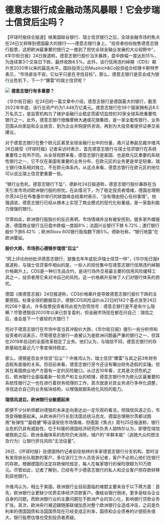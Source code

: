 # 德意志银行成金融动荡风暴眼！它会步瑞士信贷后尘吗？

【环球时报综合报道】继美国硅谷银行、瑞士信贷银行之后，全球金融市场的焦点在24日又转移到德国最大的银行——德意志银行身上。“投资者纷纷抛售德意志银行股票，这把欧洲最重要的银行之一推到了担忧全球金融业发展的大众视野中”，《华尔街日报》24日报道称，德意志银行股价当天暴跌，盘中跌幅一度达到15%，为连续第3个交易日下跌，最终收跌8.5%。此外，该行信用违约掉期（CDS）飙升至2020年以来的最高水平。国际投资公司Muzinich&Co投资组合经理卡斯特罗表示，“市场紧张不安。它似乎只是在寻找目标”。那么，德意志银行是否会成为银行业危机下，下一个“爆雷”的瑞士信贷呢？

![](https://inews.gtimg.com/news_bt/ON-QW-4vdfNeNWgW-pfhBiR3KTvyvlWg8PeyREDe1e46kAA/1000)
**德意志银行有多重要？**

《华尔街日报》在24日的一篇文章中介绍，德意志银行是德国最大的银行，截至2022年年底，该行总资产约为1.448万亿美元。德意志银行在58个国家拥有近8.5万名员工，是监管机构为了维护金融行业稳定而密切监控的30家全球系统重要性银行之一。此外，德意志银行很像摩根大通或花旗集团，是一家全能性银行，业务范围从向家庭和企业放贷，到为企业并购提供咨询，再到为大投资者提供证券交易建议。

对于德意志银行在整个欧元区甚至全球金融行业中的份量，甬兴证券副总裁许维鸿26日接受《环球时报》记者采访时表示，首先德意志银行与瑞士信贷银行在系统重要性上有所不同。从全球视野来看，德意志银行是美国、也是欧元区重要的系统性银行之一，它不仅在美国有重要的业务分布，在欧元区的业务更是举足轻重。瑞士银行体系相对独立，不在欧元体系内，从这点来看，德意志银行在欧元区的地位可以说比瑞士信贷更重要一些。

“银行业危机，德意志银行下坠”，德新社24日报道称，德意志银行股价暴跌在当天引发市场对欧洲银行股的担忧。在此情况下，为了稳定投资者情绪，德国总理朔尔茨24日在布鲁塞尔举行的欧盟峰会结束时表示，“没有理由担心任何事情”。他强调说，德意志银行已经从根本上实现了商业模式的现代化和重组，是一家盈利能力很强的银行。

尽管如此，欧洲银行股股价的反应表明，市场情绪并没有被安抚到。据多家外媒报道，德国商业银行当日盘中跌幅一度超8%；法国兴业银行下跌
6.72%；渣打银行股价下跌6.42% ；欧洲Stoxx 600银行股指数下跌5%。德新社称，“银行地震”在欧洲蔓延。

**股价大跌，市场担心德银步瑞信“后尘”**

“网上评论纷纷批评德意志银行，就像去年年底批评瑞士信贷一样”，《华尔街日报》报道称，与瑞士信贷事件相似的是，一些人的担忧集中在德意志银行信用违约掉期价格飙升上。CDS是一种衍生品合约，是进行场外交易最主要的信用风险缓释工具之一，投资者用它来对冲自己的风险。这一价格飙升反映了人们对银行体系的担忧。

德国《南德意志报》24日报道称，CDS价格飙升是导致德意志银行股价下跌的主要原因。标普全球的数据显示，德银CDS风险溢价从22日的142个基点涨至24日的208个基点。许多股票投资者将此视为恐慌信号：德意志银行是不是有什么隐瞒？尽管德银自2020年以来已恢复盈利，但金融市场现在都在问自己：瑞信之后，谁会是下一个疲软的大银行？

而对于德意志银行在市场中首当其冲股价大跌，《华尔街日报》援引一些分析师和投资者的话表示，尽管德意志银行一直被认为是欧洲问题最严重的银行之一，但其在2019年启动的全面改革稳定了业务。他们认为，与瑞信不同，德意志银行的存款基础在最近几个季度保持稳定。

那么，德银是否会步信贷“后尘”？许维鸿认为，瑞士信贷“爆雷”与其之前3年财务造假有直接的关系。但目前来看，德意志银行至今还没有曝出财务造假的实锤。但其在美国商业地产方面有一定的风险敞口。从过去10年看，尤其是次贷危机之后，欧洲银行业面临着新一轮资产和主业的梳理，德意志银行作为欧元区最重要的系统性银行之一也在进行着财务梳理的工作，其次就是对其业务进行多样化调整，寻找适合自己的业务板块结构，以增强抵御系统化风险的能力。

**瑞信风波后，欧洲银行业敏感起来**

即便不少分析师都对德银的未来走向表达出一定乐观的看法，但瑞信风波之后，市场变得敏感起来。从欧洲央行行长到法国总统马克龙、德国总理朔尔茨都试图用“有弹性”“最稳健”等话语安抚市场情绪，但德国《焦点》周刊25日报道称，银行业危机仍具有威胁性。位于科隆的德国经济研究所负责人胡特尔认为，即使在瑞信被救助之后，欧洲金融体系的危险仍未消除。储户的“羊群本能”（追随大众的想法及行为）让银行挤兑风险“无法估量”。

26日，《环球时报》驻德国特约记者前往柏林的多家德意志银行分支机构，暂时没有发现排长队取款的客户。多位该行工作人员告诉记者，客户不必担心他们在银行的存款。根据德国的法定存款保险规定，每人在每家银行的保险限额为10万欧元。尽管如此，记者了解到，已经有不少德意志银行的私人和企业客户把存款转移到其他银行。

许维鸿认为，相比于美国，欧洲银行业目前面临的难题主要来自于以下两方面：首先，欧洲银行业更缺少优质实体经济贷款客户。像硅谷银行倒闭，更多是硅谷企业自身的问题。而欧洲银行业的主要问题在于欧洲产业的空心化，影响银行贷款业务扩张。其次，欧洲央行被迫跟随美联储加息对整个欧洲银行业造成冲击，之前是负利率的德国国债和法国国债现在已经变成正利率，国债和企业债券的计提损失很大，银行股票估值也受到投资者质疑。


